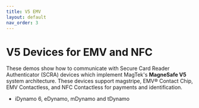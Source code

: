 ```yaml
---
title: V5 EMV
layout: default
nav_order: 3
---
```


# V5 Devices for EMV and NFC

These demos show how to communicate with Secure Card Reader Authenticator (SCRA) devices which implement MagTek's **MagneSafe V5** system architecture.  These devices support magstripe, EMV® Contact Chip, EMV Contactless, and NFC Contactless for payments and identification.

- iDynamo 6, eDynamo, mDynamo and tDynamo